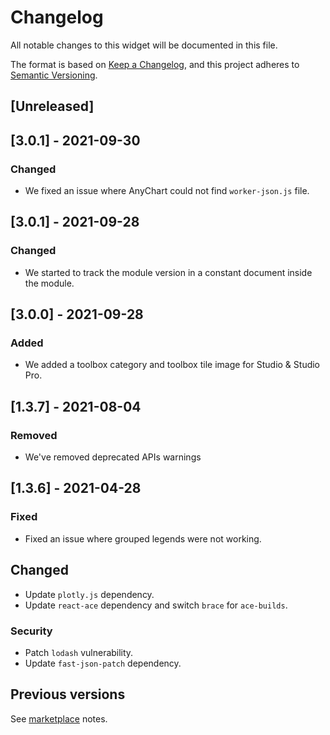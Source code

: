 # Changelog
All notable changes to this widget will be documented in this file.

The format is based on [Keep a Changelog](https://keepachangelog.com/en/1.0.0/), and this project adheres to [Semantic Versioning](https://semver.org/spec/v2.0.0.html).

## [Unreleased]

## [3.0.1] - 2021-09-30

### Changed
- We fixed an issue where AnyChart could not find `worker-json.js` file.

## [3.0.1] - 2021-09-28

### Changed
- We started to track the module version in a constant document inside the module.

## [3.0.0] - 2021-09-28

### Added
- We added a toolbox category and toolbox tile image for Studio & Studio Pro.

## [1.3.7] - 2021-08-04

### Removed
- We've removed deprecated APIs warnings

## [1.3.6] - 2021-04-28
### Fixed
- Fixed an issue where grouped legends were not working.

## Changed
- Update `plotly.js` dependency.
- Update `react-ace` dependency and switch `brace` for `ace-builds`.

### Security
- Patch `lodash` vulnerability.
- Update `fast-json-patch` dependency.

## Previous versions

See [marketplace](https://marketplace.mendix.com/link/component/105695) notes.


